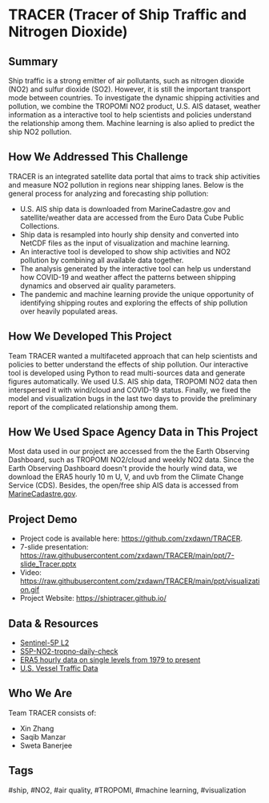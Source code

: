 # TRACER (Tracer of Ship Traffic and Nitrogen Dioxide)

## Summary

Ship traffic is a strong emitter of air pollutants, such as nitrogen dioxide (NO2) and sulfur dioxide (SO2). However, it is still the important transport mode between countries. To investigate the dynamic shipping activities and pollution, we combine the TROPOMI NO2 product, U.S. AIS dataset, weather information as a interactive tool to help scientists and policies understand the relationship among them. Machine learning is also aplied to predict the ship NO2 pollution.

## How We Addressed This Challenge

TRACER is an integrated satellite data portal that aims to track ship activities and measure NO2 pollution in regions near shipping lanes. Below is the general process for analyzing and forecasting ship pollution:



- U.S. AIS ship data is downloaded from MarineCadastre.gov and satellite/weather data are accessed from the Euro Data Cube Public Collections.
- Ship data is resampled into hourly ship density and converted into NetCDF files as the input of visualization and machine learning.
- An interactive tool is developed to show ship activities and NO2 pollution by combining all available data together.
- The analysis generated by the interactive tool can help us understand how COVID-19 and weather affect the patterns between shipping dynamics and observed air quality parameters.
- The pandemic and machine learning provide the unique opportunity of identifying shipping routes and exploring the effects of ship pollution over heavily populated areas.

## How We Developed This Project

Team TRACER wanted a multifaceted approach that can help scientists and policies to better understand the effects of ship pollution. Our interactive tool is developed using Python to read multi-sources data and generate figures automatically. We used U.S. AIS ship data, TROPOMI NO2 data then interspersed it with wind/cloud and COVID-19 status. Finally, we fixed the model and visualization bugs in the last two days to provide the preliminary report of the complicated relationship among them.

## How We Used Space Agency Data in This Project

Most data used in our project are accessed from the the Earth Observing Dashboard, such as TROPOMI NO2/cloud and weekly NO2 data. Since the Earth Observing Dashboard doesn't provide the hourly wind data, we download the ERA5 hourly 10 m U, V, and uvb from the Climate Change Service (CDS). Besides, the open/free ship AIS data is accessed from [MarineCadastre.gov](http://marinecadastre.gov/).

## Project Demo

- Project code is available here: https://github.com/zxdawn/TRACER.
- 7-slide presentation: https://raw.githubusercontent.com/zxdawn/TRACER/main/ppt/7-slide_Tracer.pptx
- Video: https://raw.githubusercontent.com/zxdawn/TRACER/main/ppt/visualization.gif
- Project Website: https://shiptracer.github.io/

## Data & Resources

- [Sentinel-5P L2](https://collections.eurodatacube.com/sentinel-5p-l2-tropomi/)
- [S5P-NO2-tropno-daily-check](https://collections.eurodatacube.com/s5p-no2-tropno-daily-check/)
- [ERA5 hourly data on single levels from 1979 to present](https://doi.org/10.24381/cds.adbb2d47)
- [U.S. Vessel Traffic Data](https://marinecadastre.gov/ais/)

## Who We Are

Team TRACER consists of:

- Xin Zhang
- Saqib Manzar
- Sweta Banerjee

## Tags

\#ship, #NO2, #air quality, #TROPOMI, #machine learning, #visualization